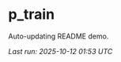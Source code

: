 # p_train

Auto-updating README demo.

<!--START_SECTION:status-->
_Last run: 2025-10-12 01:53 UTC_
<!--END_SECTION:status-->



























































































































































































































































































































































































































































































































































































































































































































































































































































































































































































































































































































































